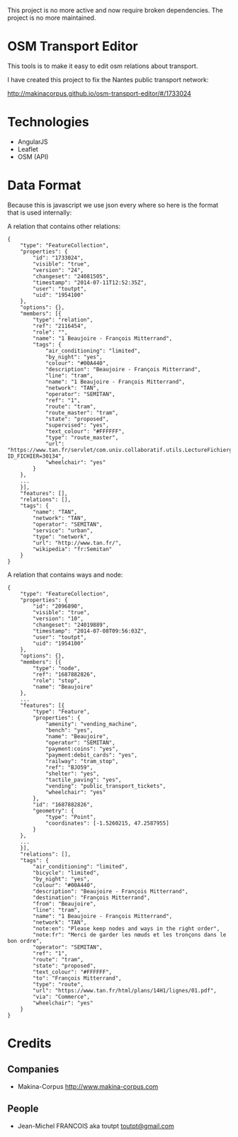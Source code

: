This project is no more active and now require broken dependencies. The project is no more maintained.

OSM Transport Editor
====================

This tools is to make it easy to edit osm relations about transport.

I have created this project to fix the Nantes public transport network:

http://makinacorpus.github.io/osm-transport-editor/#/1733024

Technologies
============

* AngularJS
* Leaflet
* OSM (API)

Data Format
===========

Because this is javascript we use json every where so here is the format that is used internally:

A relation that contains other relations:

	{
	    "type": "FeatureCollection",
	    "properties": {
	        "id": "1733024",
	        "visible": "true",
	        "version": "24",
	        "changeset": "24081505",
	        "timestamp": "2014-07-11T12:52:35Z",
	        "user": "toutpt",
	        "uid": "1954100"
	    },
	    "options": {},
	    "members": [{
	        "type": "relation",
	        "ref": "2116454",
	        "role": "",
	        "name": "1 Beaujoire - François Mitterrand",
	        "tags": {
	            "air_conditioning": "limited",
	            "by_night": "yes",
	            "colour": "#00A440",
	            "description": "Beaujoire - François Mitterrand",
	            "line": "tram",
	            "name": "1 Beaujoire - François Mitterrand",
	            "network": "TAN",
	            "operator": "SEMITAN",
	            "ref": "1",
	            "route": "tram",
	            "route_master": "tram",
	            "state": "proposed",
	            "supervised": "yes",
	            "text_colour": "#FFFFFF",
	            "type": "route_master",
	            "url": "https://www.tan.fr/servlet/com.univ.collaboratif.utils.LectureFichiergw?ID_FICHIER=30134",
	            "wheelchair": "yes"
	        }
	    },
	    ...
	    }],
	    "features": [],
	    "relations": [],
	    "tags": {
	        "name": "TAN",
	        "network": "TAN",
	        "operator": "SEMITAN",
	        "service": "urban",
	        "type": "network",
	        "url": "http://www.tan.fr/",
	        "wikipedia": "fr:Semitan"
	    }
	}

A relation that contains ways and node:

	{
		"type": "FeatureCollection",
		"properties": {
		    "id": "2096890",
		    "visible": "true",
		    "version": "10",
		    "changeset": "24019889",
		    "timestamp": "2014-07-08T09:56:03Z",
		    "user": "toutpt",
		    "uid": "1954100"
		},
		"options": {},
		"members": [{
		    "type": "node",
		    "ref": "1687882826",
		    "role": "stop",
		    "name": "Beaujoire"
		},
		...
		"features": [{
		    "type": "Feature",
		    "properties": {
		        "amenity": "vending_machine",
		        "bench": "yes",
			    "name": "Beaujoire",
			    "operator": "SEMITAN",
		        "payment:coins": "yes",
		        "payment:debit_cards": "yes",
		        "railway": "tram_stop",
		        "ref": "BJO59",
		        "shelter": "yes",
		        "tactile_paving": "yes",
		        "vending": "public_transport_tickets",
		        "wheelchair": "yes"
		    },
		    "id": "1687882826",
		    "geometry": {
		        "type": "Point",
		        "coordinates": [-1.5260215, 47.2587955]
		    }
		},
		...
		}],
		"relations": [],
		"tags": {
		    "air_conditioning": "limited",
		    "bicycle": "limited",
		    "by_night": "yes",
		    "colour": "#00A440",
		    "description": "Beaujoire - François Mitterrand",
		    "destination": "François Mitterrand",
		    "from": "Beaujoire",
		    "line": "tram",
		    "name": "1 Beaujoire - François Mitterrand",
		    "network": "TAN",
		    "note:en": "Please keep nodes and ways in the right order",
		    "note:fr": "Merci de garder les nœuds et les tronçons dans le bon ordre",
		    "operator": "SEMITAN",
		    "ref": "1",
		    "route": "tram",
		    "state": "proposed",
		    "text_colour": "#FFFFFF",
		    "to": "François Mitterrand",
		    "type": "route",
		    "url": "https://www.tan.fr/html/plans/14H1/lignes/01.pdf",
		    "via": "Commerce",
		    "wheelchair": "yes"
		}
	}

Credits
=======

Companies
---------

* Makina-Corpus http://www.makina-corpus.com

People
------

- Jean-Michel FRANCOIS aka toutpt <toutpt@gmail.com>
